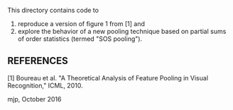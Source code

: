 This directory contains code to

1. reproduce a version of figure 1 from [1] and
2. explore the behavior of a new pooling technique based on partial sums of order statistics (termed "SOS pooling").


## REFERENCES
 [1] Boureau et al. "A Theoretical Analysis of Feature Pooling in
 Visual Recognition," ICML, 2010.


mjp, October 2016
